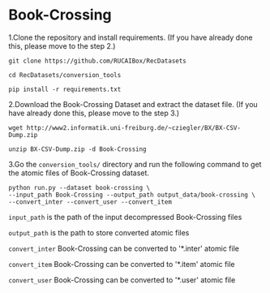 # Book-Crossing

1.Clone the repository and install requirements. 
(If you have already done this, please move to the step 2.)

```
git clone https://github.com/RUCAIBox/RecDatasets

cd RecDatasets/conversion_tools

pip install -r requirements.txt
```

2.Download the Book-Crossing Dataset and extract the dataset file.
(If you have already done this, please move to the step 3.)

```
wget http://www2.informatik.uni-freiburg.de/~cziegler/BX/BX-CSV-Dump.zip

unzip BX-CSV-Dump.zip -d Book-Crossing
```

3.Go the ``conversion_tools/`` directory 
and run the following command to get the atomic files of Book-Crossing dataset.

```
python run.py --dataset book-crossing \ 
--input_path Book-Crossing --output_path output_data/book-crossing \
--convert_inter --convert_user --convert_item
```

`input_path` is the path of the input decompressed Book-Crossing files

`output_path` is the path to store converted atomic files

 `convert_inter` Book-Crossing can be converted to '*.inter' atomic file

`convert_item` Book-Crossing can be converted to '*.item' atomic file

`convert_user` Book-Crossing can be converted to '*.user' atomic file

